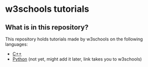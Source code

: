 # w3schools tutorials

## What is in this repository?

This repository holds tutorials made by w3schools on the following languages:

- [C++](c++/README.md)
- [Python](https://www.w3schools.com/python/) (not yet, might add it later, link takes you to w3schools)
